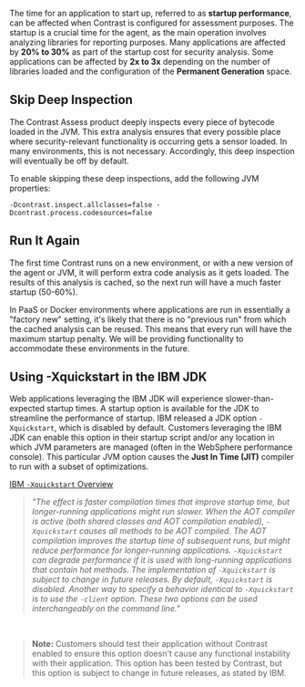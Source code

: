 <!--
title: "Improving Startup Performance"
description: "Instructions on improving startup performance"
tags: "troubleshoot java agent performance IBM JDK startup quickstart skip cache"
-->

The time for an application to start up, referred to as **startup performance**, can be affected when Contrast is configured for assessment purposes. The startup is a crucial time for the agent, as the main operation involves analyzing libraries for reporting purposes. Many applications are affected by **20% to 30%** as part of the startup cost for security analysis. Some applications can be affected by **2x to 3x** depending on the number of libraries loaded and the configuration of the **Permanent Generation** space.

## Skip Deep Inspection

The Contrast Assess product deeply inspects every piece of bytecode loaded in the JVM. This extra analysis ensures that every possible place where security-relevant functionality is occurring gets a sensor loaded. In many environments, this is not necessary. Accordingly, this deep inspection will eventually be off by default.

To enable skipping these deep inspections, add the following JVM properties:

```
-Dcontrast.inspect.allclasses=false -Dcontrast.process.codesources=false
```
 
## Run It Again

The first time Contrast runs on a new environment, or with a new version of the agent or JVM, it will perform extra code analysis as it gets loaded. The results of this analysis is cached, so the next run will have a much faster startup (50-60%).

In PaaS or Docker environments where applications are run in essentially a "factory new" setting, it's likely that there is no "previous run" from which the cached analysis can be reused. This means that every run will have the maximum startup penalty. We will be providing functionality to accommodate these environments in the future.

## Using -Xquickstart in the IBM JDK

Web applications leveraging the IBM JDK will experience slower-than-expected startup times. A startup option is available for the JDK to streamline the performance of startup. IBM released a JDK option ```-Xquickstart```, which is disabled by default. Customers leveraging the IBM JDK can enable this option in their startup script and/or any location in which JVM parameters are managed (often in the WebSphere performance console). This particular JVM option causes the **Just In Time (JIT)** compiler to run with a subset of optimizations.

[IBM `-Xquickstart` Overview](http://www-01.ibm.com/support/knowledgecenter/SSYKE2_7.0.0/com.ibm.java.win.70.doc/diag/appendixes/cmdline/xquickstart.html?lang=en)

>*"The effect is faster compilation times that improve startup time, but longer-running applications might run slower. When the AOT compiler is active (both shared classes and AOT compilation enabled), ```-Xquickstart``` causes all methods to be AOT compiled. The AOT compilation improves the startup time of subsequent runs, but might reduce performance for longer-running applications. ```-Xquickstart``` can degrade performance if it is used with long-running applications that contain hot methods. The implementation of ```-Xquickstart``` is subject to change in future releases. By default, ```-Xquickstart``` is disabled. Another way to specify a behavior identical to ```-Xquickstart``` is to use the ```-client``` option. These two options can be used interchangeably on the command line."*

<br>

>**Note:** Customers should test their application without Contrast enabled to ensure this option doesn't cause any functional instability with their application. This option has been tested by Contrast, but this option is subject to change in future releases, as stated by IBM.
